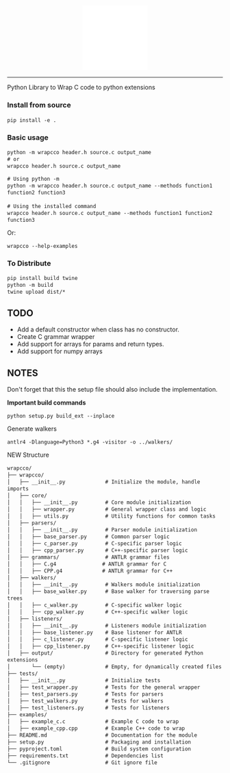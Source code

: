 <div align="center">
    <picture>
        <source media="(prefers-color-scheme: light)" srcset="/docs/logo_wrapc_light.svg">
        <img alt="wrapc.co logo" src="/docs/logo_wrapc_dark.svg" width="30%" height="30%">
    </picture>
</div>

---

Python Library to Wrap C code to python extensions

### Install from source
```
pip install -e .
```

### Basic usage


```
python -m wrapcco header.h source.c output_name
# or
wrapcco header.h source.c output_name
```

```
# Using python -m
python -m wrapcco header.h source.c output_name --methods function1 function2 function3

# Using the installed command
wrapcco header.h source.c output_name --methods function1 function2 function3
```

Or:
```
wrapcco --help-examples
```

### To Distribute
```
pip install build twine
python -m build
twine upload dist/*
```

## TODO
- Add a default constructor when class has no constructor.
- Create C grammar wrapper
- Add support for arrays for params and return types.
- Add support for numpy arrays

## NOTES
Don't forget that this the setup file should also include
the implementation.

**Important build commands**
```
python setup.py build_ext --inplace
```

Generate walkers
```
antlr4 -Dlanguage=Python3 *.g4 -visitor -o ../walkers/
```

NEW Structure
```
wrapcco/
├── wrapcco/
│   ├── __init__.py             # Initialize the module, handle imports
│   ├── core/
│   │   ├── __init__.py         # Core module initialization
│   │   ├── wrapper.py          # General wrapper class and logic
│   │   ├── utils.py            # Utility functions for common tasks
│   ├── parsers/
│   │   ├── __init__.py         # Parser module initialization
│   │   ├── base_parser.py      # Common parser logic
│   │   ├── c_parser.py         # C-specific parser logic
│   │   ├── cpp_parser.py       # C++-specific parser logic
│   ├── grammars/               # ANTLR grammar files
│   │   ├── C.g4               # ANTLR grammar for C
│   │   ├── CPP.g4             # ANTLR grammar for C++
│   ├── walkers/
│   │   ├── __init__.py         # Walkers module initialization
│   │   ├── base_walker.py      # Base walker for traversing parse trees
│   │   ├── c_walker.py         # C-specific walker logic
│   │   ├── cpp_walker.py       # C++-specific walker logic
│   ├── listeners/
│   │   ├── __init__.py         # Listeners module initialization
│   │   ├── base_listener.py    # Base listener for ANTLR
│   │   ├── c_listener.py       # C-specific listener logic
│   │   ├── cpp_listener.py     # C++-specific listener logic
│   ├── output/                 # Directory for generated Python extensions
│       └── (empty)             # Empty, for dynamically created files
├── tests/
│   ├── __init__.py             # Initialize tests
│   ├── test_wrapper.py         # Tests for the general wrapper
│   ├── test_parsers.py         # Tests for parsers
│   ├── test_walkers.py         # Tests for walkers
│   ├── test_listeners.py       # Tests for listeners
├── examples/
│   ├── example_c.c             # Example C code to wrap
│   ├── example_cpp.cpp         # Example C++ code to wrap
├── README.md                   # Documentation for the module
├── setup.py                    # Packaging and installation
├── pyproject.toml              # Build system configuration
├── requirements.txt            # Dependencies list
└── .gitignore                  # Git ignore file
```
